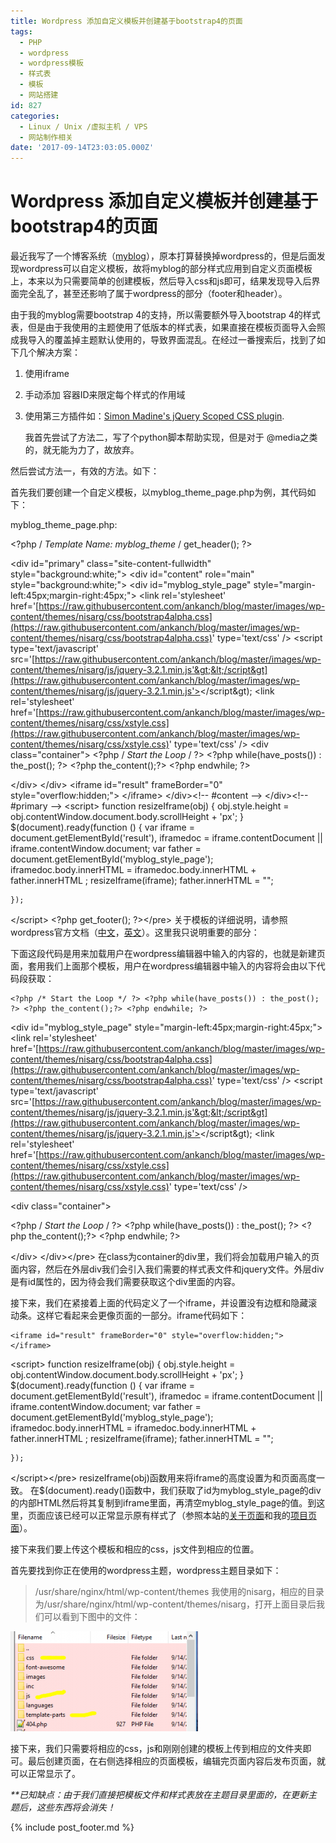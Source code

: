 ```yaml
---
title: Wordpress 添加自定义模板并创建基于bootstrap4的页面
tags:
  - PHP
  - wordpress
  - wordpress模板
  - 样式表
  - 模板
  - 网站搭建
id: 827
categories:
  - Linux / Unix /虚拟主机 / VPS
  - 网站制作相关
date: '2017-09-14T23:03:05.000Z'
---
```


# Wordpress 添加自定义模板并创建基于bootstrap4的页面

最近我写了一个博客系统（[myblog](https://github.com/ankanch/myblog)），原本打算替换掉wordpress的，但是后面发现wordpress可以自定义模板，故将myblog的部分样式应用到自定义页面模板上，本来以为只需要简单的创建模板，然后导入css和js即可，结果发现导入后界面完全乱了，甚至还影响了属于wordpress的部分（footer和header）。

由于我的myblog需要bootstrap 4的支持，所以需要额外导入bootstrap 4的样式表，但是由于我使用的主题使用了低版本的样式表，如果直接在模板页面导入会照成我导入的覆盖掉主题默认使用的，导致界面混乱。在经过一番搜索后，找到了如下几个解决方案：

1. 使用iframe
2. 手动添加 容器ID来限定每个样式的作用域
3. 使用第三方插件如：[Simon Madine's jQuery Scoped CSS plugin](https://github.com/thingsinjars/jQuery-Scoped-CSS-plugin).

   我首先尝试了方法二，写了个python脚本帮助实现，但是对于 @media之类的，就无能为力了，故放弃。

然后尝试方法一，有效的方法。如下：

首先我们要创建一个自定义模板，以myblog\_theme\_page.php为例，其代码如下：

myblog\_theme\_page.php:

&lt;?php / _Template Name: myblog\_theme_ / get\_header\(\); ?&gt;

&lt;div id="primary" class="site-content-fullwidth" style="background:white;"&gt; &lt;div id="content" role="main" style="background:white;"&gt; &lt;div id="myblog\_style\_page" style="margin-left:45px;margin-right:45px;"&gt; &lt;link rel='stylesheet' href='[https://raw.githubusercontent.com/ankanch/blog/master/images/wp-content/themes/nisarg/css/bootstrap4alpha.css](https://raw.githubusercontent.com/ankanch/blog/master/images/wp-content/themes/nisarg/css/bootstrap4alpha.css)' type='text/css' /&gt; &lt;script type='text/javascript' src='[https://raw.githubusercontent.com/ankanch/blog/master/images/wp-content/themes/nisarg/js/jquery-3.2.1.min.js'&gt;&lt;/script&gt](https://raw.githubusercontent.com/ankanch/blog/master/images/wp-content/themes/nisarg/js/jquery-3.2.1.min.js'></script&gt); &lt;link rel='stylesheet' href='[https://raw.githubusercontent.com/ankanch/blog/master/images/wp-content/themes/nisarg/css/xstyle.css](https://raw.githubusercontent.com/ankanch/blog/master/images/wp-content/themes/nisarg/css/xstyle.css)' type='text/css' /&gt; &lt;div class="container"&gt; &lt;?php / _Start the Loop_ / ?&gt; &lt;?php while\(have\_posts\(\)\) : the\_post\(\); ?&gt; &lt;?php the\_content\(\);?&gt; &lt;?php endwhile; ?&gt;

&lt;/div&gt; &lt;/div&gt; &lt;iframe id="result" frameBorder="0" style="overflow:hidden;"&gt; &lt;/iframe&gt; &lt;/div&gt;&lt;!-- \#content --&gt; &lt;/div&gt;&lt;!-- \#primary --&gt; &lt;script&gt; function resizeIframe\(obj\) { obj.style.height = obj.contentWindow.document.body.scrollHeight + 'px'; } $\(document\).ready\(function \(\) { var iframe = document.getElementById\('result'\), iframedoc = iframe.contentDocument \|\| iframe.contentWindow.document; var father = document.getElementById\('myblog\_style\_page'\); iframedoc.body.innerHTML = iframedoc.body.innerHTML + father.innerHTML ; resizeIframe\(iframe\); father.innerHTML = "";

```text
});
```

&lt;/script&gt; &lt;?php get\_footer\(\); ?&gt;&lt;/pre&gt; 关于模板的详细说明，请参照 wordpress官方文档（[中文](https://codex.wordpress.org/zh-cn:页面)，[英文](https://developer.wordpress.org/themes/template-files-section/page-template-files/)）。这里我只说明重要的部分：

下面这段代码是用来加载用户在wordpress编辑器中输入的内容的，也就是新建页面，套用我们上面那个模板，用户在wordpress编辑器中输入的内容将会由以下代码段获取：

```
<?php /* Start the Loop */ ?> <?php while(have_posts()) : the_post(); ?> <?php the_content();?> <?php endwhile; ?>
```

&lt;div id="myblog\_style\_page" style="margin-left:45px;margin-right:45px;"&gt; &lt;link rel='stylesheet' href='[https://raw.githubusercontent.com/ankanch/blog/master/images/wp-content/themes/nisarg/css/bootstrap4alpha.css](https://raw.githubusercontent.com/ankanch/blog/master/images/wp-content/themes/nisarg/css/bootstrap4alpha.css)' type='text/css' /&gt; &lt;script type='text/javascript' src='[https://raw.githubusercontent.com/ankanch/blog/master/images/wp-content/themes/nisarg/js/jquery-3.2.1.min.js'&gt;&lt;/script&gt](https://raw.githubusercontent.com/ankanch/blog/master/images/wp-content/themes/nisarg/js/jquery-3.2.1.min.js'></script&gt); &lt;link rel='stylesheet' href='[https://raw.githubusercontent.com/ankanch/blog/master/images/wp-content/themes/nisarg/css/xstyle.css](https://raw.githubusercontent.com/ankanch/blog/master/images/wp-content/themes/nisarg/css/xstyle.css)' type='text/css' /&gt;

&lt;div class="container"&gt;

&lt;?php / _Start the Loop_ / ?&gt; &lt;?php while\(have\_posts\(\)\) : the\_post\(\); ?&gt; &lt;?php the\_content\(\);?&gt; &lt;?php endwhile; ?&gt;

&lt;/div&gt; &lt;/div&gt;&lt;/pre&gt; 在class为container的div里，我们将会加载用户输入的页面内容，然后在外层div我们会引入我们需要的样式表文件和jquery文件。外层div是有id属性的，因为待会我们需要获取这个div里面的内容。

接下来，我们在紧接着上面的代码定义了一个iframe，并设置没有边框和隐藏滚动条。这样它看起来会更像页面的一部分。iframe代码如下：

```
<iframe id="result" frameBorder="0" style="overflow:hidden;"> </iframe>
```

&lt;script&gt; function resizeIframe\(obj\) { obj.style.height = obj.contentWindow.document.body.scrollHeight + 'px'; } $\(document\).ready\(function \(\) { var iframe = document.getElementById\('result'\), iframedoc = iframe.contentDocument \|\| iframe.contentWindow.document; var father = document.getElementById\('myblog\_style\_page'\); iframedoc.body.innerHTML = iframedoc.body.innerHTML + father.innerHTML ; resizeIframe\(iframe\); father.innerHTML = "";

```text
});
```

&lt;/script&gt;&lt;/pre&gt; resizeIframe\(obj\)函数用来将iframe的高度设置为和页面高度一致。 在$\(document\).ready\(\)函数中，我们获取了id为myblog\_style\_page的div的内部HTML然后将其复制到iframe里面，再清空myblog\_style\_page的值。到这里，页面应该已经可以正常显示原有样式了（参照本站的[关于页面](https://raw.githubusercontent.com/ankanch/blog/master/images/about/)和我的[项目页面](https://raw.githubusercontent.com/ankanch/blog/master/images/myprojects/)）。

接下来我们要上传这个模板和相应的css，js文件到相应的位置。

首先要找到你正在使用的wordpress主题，wordpress主题目录如下：

> /usr/share/nginx/html/wp-content/themes 我使用的nisarg，相应的目录为/usr/share/nginx/html/wp-content/themes/nisarg，打开上面目录后我们可以看到下图中的文件：

[![](https://raw.githubusercontent.com/ankanch/blog/master/images/wp-content/uploads/2017/09/addasdasda-300x160.png)](https://raw.githubusercontent.com/ankanch/blog/master/images/wp-content/uploads/2017/09/addasdasda.png)

接下来，我们只需要将相应的css，js和刚刚创建的模板上传到相应的文件夹即可。最后创建页面，在右侧选择相应的页面模板，编辑完页面内容后发布页面，就可以正常显示了。

_\*\*已知缺点：由于我们直接把模板文件和样式表放在主题目录里面的，在更新主题后，这些东西将会消失！_





{% include post_footer.md %}